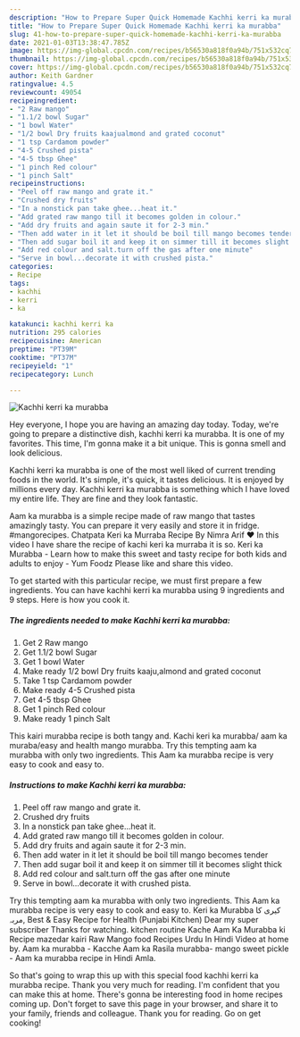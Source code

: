 ```yaml
---
description: "How to Prepare Super Quick Homemade Kachhi kerri ka murabba"
title: "How to Prepare Super Quick Homemade Kachhi kerri ka murabba"
slug: 41-how-to-prepare-super-quick-homemade-kachhi-kerri-ka-murabba
date: 2021-01-03T13:38:47.785Z
image: https://img-global.cpcdn.com/recipes/b56530a818f0a94b/751x532cq70/kachhi-kerri-ka-murabba-recipe-main-photo.jpg
thumbnail: https://img-global.cpcdn.com/recipes/b56530a818f0a94b/751x532cq70/kachhi-kerri-ka-murabba-recipe-main-photo.jpg
cover: https://img-global.cpcdn.com/recipes/b56530a818f0a94b/751x532cq70/kachhi-kerri-ka-murabba-recipe-main-photo.jpg
author: Keith Gardner
ratingvalue: 4.5
reviewcount: 49054
recipeingredient:
- "2 Raw mango"
- "1.1/2 bowl Sugar"
- "1 bowl Water"
- "1/2 bowl Dry fruits kaajualmond and grated coconut"
- "1 tsp Cardamom powder"
- "4-5 Crushed pista"
- "4-5 tbsp Ghee"
- "1 pinch Red colour"
- "1 pinch Salt"
recipeinstructions:
- "Peel off raw mango and grate it."
- "Crushed dry fruits"
- "In a nonstick pan take ghee...heat it."
- "Add grated raw mango till it becomes golden in colour."
- "Add dry fruits and again saute it for 2-3 min."
- "Then add water in it let it should be boil till mango becomes tender"
- "Then add sugar boil it and keep it on simmer till it becomes slight thick"
- "Add red colour and salt.turn off the gas after one minute"
- "Serve in bowl...decorate it with crushed pista."
categories:
- Recipe
tags:
- kachhi
- kerri
- ka

katakunci: kachhi kerri ka 
nutrition: 295 calories
recipecuisine: American
preptime: "PT39M"
cooktime: "PT37M"
recipeyield: "1"
recipecategory: Lunch

---
```



![Kachhi kerri ka murabba](https://img-global.cpcdn.com/recipes/b56530a818f0a94b/751x532cq70/kachhi-kerri-ka-murabba-recipe-main-photo.jpg)

Hey everyone, I hope you are having an amazing day today. Today, we're going to prepare a distinctive dish, kachhi kerri ka murabba. It is one of my favorites. This time, I'm gonna make it a bit unique. This is gonna smell and look delicious.

Kachhi kerri ka murabba is one of the most well liked of current trending foods in the world. It's simple, it's quick, it tastes delicious. It is enjoyed by millions every day. Kachhi kerri ka murabba is something which I have loved my entire life. They are fine and they look fantastic.

Aam ka murabba is a simple recipe made of raw mango that tastes amazingly tasty. You can prepare it very easily and store it in fridge. #mangorecipes. Chatpata Keri ka Murraba Recipe By Nimra Arif ❤️ In this video I have share the recipe of kachi keri ka murraba it is so. Keri ka Murabba - Learn how to make this sweet and tasty recipe for both kids and adults to enjoy - Yum Foodz Please like and share this video.


To get started with this particular recipe, we must first prepare a few ingredients. You can have kachhi kerri ka murabba using 9 ingredients and 9 steps. Here is how you cook it.

<!--inarticleads1-->

##### The ingredients needed to make Kachhi kerri ka murabba:

1. Get 2 Raw mango
1. Get 1.1/2 bowl Sugar
1. Get 1 bowl Water
1. Make ready 1/2 bowl Dry fruits kaaju,almond and grated coconut
1. Take 1 tsp Cardamom powder
1. Make ready 4-5 Crushed pista
1. Get 4-5 tbsp Ghee
1. Get 1 pinch Red colour
1. Make ready 1 pinch Salt


This kairi murabba recipe is both tangy and. Kachi keri ka murabba/ aam ka muraba/easy and health mango murabba. Try this tempting aam ka murabba with only two ingredients. This Aam ka murabba recipe is very easy to cook and easy to. 

<!--inarticleads2-->

##### Instructions to make Kachhi kerri ka murabba:

1. Peel off raw mango and grate it.
1. Crushed dry fruits
1. In a nonstick pan take ghee...heat it.
1. Add grated raw mango till it becomes golden in colour.
1. Add dry fruits and again saute it for 2-3 min.
1. Then add water in it let it should be boil till mango becomes tender
1. Then add sugar boil it and keep it on simmer till it becomes slight thick
1. Add red colour and salt.turn off the gas after one minute
1. Serve in bowl...decorate it with crushed pista.


Try this tempting aam ka murabba with only two ingredients. This Aam ka murabba recipe is very easy to cook and easy to. Keri ka Murabba کیری کا مربہ, Best &amp; Easy Recipe for Health (Punjabi Kitchen) Dear my super subscriber Thanks for watching. kitchen routine Kache Aam Ka Murabba ki Recipe mazedar kairi Raw Mango food Recipes Urdu In Hindi Video at home by. Aam ka murabba - Kacche Aam ka Rasila murabba- mango sweet pickle - Aam ka murabba recipe in Hindi Amla. 

So that's going to wrap this up with this special food kachhi kerri ka murabba recipe. Thank you very much for reading. I'm confident that you can make this at home. There's gonna be interesting food in home recipes coming up. Don't forget to save this page in your browser, and share it to your family, friends and colleague. Thank you for reading. Go on get cooking!
